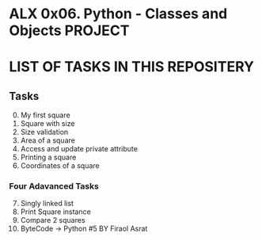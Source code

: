 # ALX 0x06. Python - Classes and Objects PROJECT 
# LIST OF TASKS IN THIS REPOSITERY
## Tasks
0. My first square 
1. Square with size 
2. Size validation 
3. Area of a square 
4. Access and update private attribute 
5. Printing a square 
6. Coordinates of a square 
### Four Adavanced Tasks
7. Singly linked list 
8. Print Square instance 
9. Compare 2 squares 
10. ByteCode -> Python #5 
    BY Firaol Asrat

